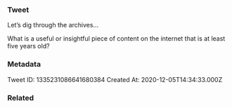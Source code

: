 ### Tweet
Let’s dig through the archives...

What is a useful or insightful piece of content on the internet that is at least five years old?

### Metadata
Tweet ID: 1335231086641680384
Created At: 2020-12-05T14:34:33.000Z

### Related

